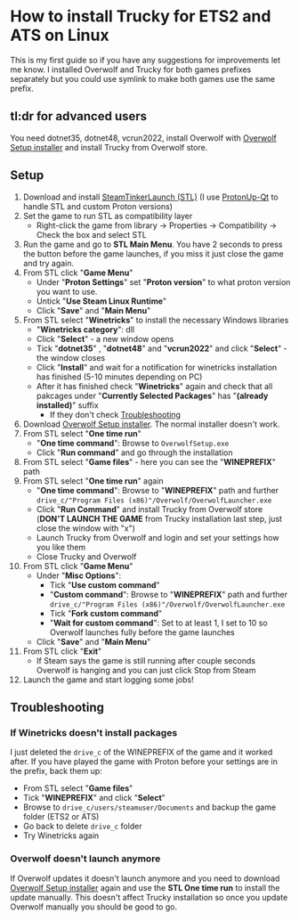 # How to install Trucky for ETS2 and ATS on Linux
This is my first guide so if you have any suggestions for improvements let me know.
I installed Overwolf and Trucky for both games prefixes separately but you could use symlink to make both games use the same prefix.
## tl:dr for advanced users
You need dotnet35, dotnet48, vcrun2022, install Overwolf with [Overwolf Setup installer](https://content.overwolf.com/downloads/setup/latest/regular.html) and install Trucky from Overwolf store.
## Setup
1. Download and install [SteamTinkerLaunch (STL)](https://github.com/sonic2kk/steamtinkerlaunch) (I use [ProtonUp-Qt](https://github.com/DavidoTek/ProtonUp-Qt) to handle STL and custom Proton versions)
2. Set the game to run STL as compatibility layer
	- Right-click the game from library -> Properties -> Compatibility -> Check the box and select STL
3. Run the game and go to **STL Main Menu**. You have 2 seconds to press the button before the game launches, if you miss it just close the game and try again.
4. From STL click "**Game Menu**"
	- Under "**Proton Settings**" set "**Proton version**" to what proton version you want to use.
	- Untick "**Use Steam Linux Runtime**"
	- Click "**Save**" and "**Main Menu**"
1. From STL select "**Winetricks**" to install the necessary Windows libraries
	- "**Winetricks category**": dll
	- Click "**Select**" - a new window opens
	- Tick "**dotnet35**" , "**dotnet48**" and "**vcrun2022**" and click "**Select**" - the window closes
	- Click "**Install**" and wait for a notification for winetricks installation has finished (5-10 minutes depending on PC)
	- After it has finished check "**Winetricks**" again and check that all pakcages under "**Currently Selected Packages**" has "**(already installed)**" suffix
		- If they don't check [Troubleshooting](README.md#Troubleshooting)
2. Download [Overwolf Setup installer](https://content.overwolf.com/downloads/setup/latest/regular.html). The normal installer doesn't work.
3. From STL select "**One time run**"
	- "**One time command**": Browse to `OverwolfSetup.exe`
	- Click "**Run command**" and go through the installation
4. From STL select "**Game files**" - here you can see the "**WINEPREFIX**" path
5. From STL select "**One time run**" again
	- "**One time command**": Browse to "**WINEPREFIX**" path and further `drive_c/"Program Files (x86)"/Overwolf/OverwolfLauncher.exe`
	- Click "**Run Command**" and install Trucky from Overwolf store (**DON'T LAUNCH THE GAME** from Trucky installation last step, just close the window with "x")
	- Launch Trucky from Overwolf and login and set your settings how you like them
	- Close Trucky and Overwolf
6. From STL click "**Game Menu**"
	- Under "**Misc Options**":
		- Tick "**Use custom command**"
		- "**Custom command**": Browse to "**WINEPREFIX**" path and further `drive_c/"Program Files (x86)"/Overwolf/OverwolfLauncher.exe`
		- Tick "**Fork custom command**"
		- "**Wait for custom command**": Set to at least 1, I set to 10 so Overwolf launches fully before the game launches
	- Click "**Save**" and "**Main Menu**"
7. From STL click "**Exit**"
	- If Steam says the game is still running after couple seconds Overwolf is hanging and you can just click Stop from Steam
8. Launch the game and start logging some jobs!

## Troubleshooting
### If Winetricks doesn't install packages
I just deleted the `drive_c` of the WINEPREFIX of the game and it worked after. If you have played the game with Proton before your settings are in the prefix, back them up:
- From STL select "**Game files**"
- Tick "**WINEPREFIX**" and click "**Select**"
- Browse to `drive_c/users/steamuser/Documents` and backup the game folder (ETS2 or ATS)
- Go back to delete `drive_c` folder
- Try Winetricks again
### Overwolf doesn't launch anymore
If Overwolf updates it doesn't launch anymore and you need to download [Overwolf Setup installer](https://content.overwolf.com/downloads/setup/latest/regular.html) again and use the **STL One time run** to install the update manually. This doesn't affect Trucky installation so once you update Overwolf manually you should be good to go.
